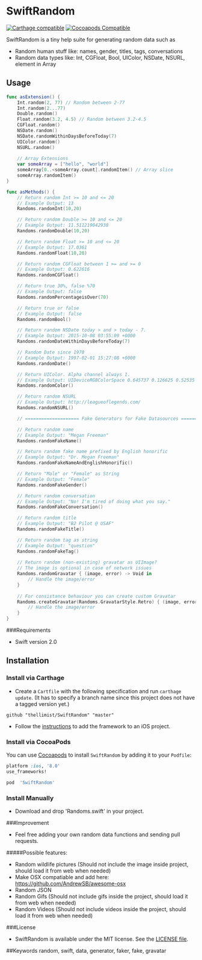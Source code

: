 SwiftRandom
==============

[![Carthage compatible](https://img.shields.io/badge/Carthage-compatible-4BC51D.svg?style=flat)](https://github.com/Carthage/Carthage)
[![Cocoapods Compatible](https://img.shields.io/cocoapods/v/SwiftRandom.svg)](https://img.shields.io/cocoapods/v/SwiftRandom.svg)

SwiftRandom is a tiny help suite for generating random data such as
* Random human stuff like: names, gender, titles, tags, conversations
* Random data types like: Int, CGFloat, Bool, UIColor, NSDate, NSURL, element in Array

## Usage

```swift
func asExtension() {
	Int.random(2, 77) // Random between 2-77
	Int.random(2...77)
	Double.random()
	Float.random(3.2, 4.5) // Random between 3.2-4.5
	CGFloat.random()
	NSDate.random()
	NSDate.randomWithinDaysBeforeToday(7)
	UIColor.random()
	NSURL.random()
	
	// Array Extensions
	var someArray = ["hello", "world"]
	someArray[0..<someArray.count].randomItem() // Array slice
	someArray.randomItem()
}
```

```swift
func asMethods() {
	// Return random Int >= 10 and <= 20
	// Example Output: 13
	Randoms.randomInt(10,20)

	// Return random Double >= 10 and <= 20
	// Example Output: 11.511219042938
	Randoms.randomDouble(10,20)

	// Return random Float >= 10 and <= 20
	// Example Output: 17.0361
	Randoms.randomFloat(10,20)

	// Return random CGFloat between 1 >= and >= 0
	// Example Output: 0.622616
	Randoms.randomCGFloat()

	// Return true 30%, false %70
	// Example Output: false
	Randoms.randomPercentageisOver(70)

	// Return true or false
	// Example Output: false
	Randoms.randomBool()

	// Return random NSDate today > and > today - 7.
	// Example Output: 2015-10-08 03:55:09 +0000
	Randoms.randomDateWithinDaysBeforeToday(7)

	// Random Date since 1970
	// Example Output: 1997-02-01 15:27:08 +0000
	Randoms.randomDate()

	// Return UIColor. Alpha channel always 1.
	// Example Output: UIDeviceRGBColorSpace 0.645737 0.126625 0.52535 1
	Randoms.randomColor()

	// Return random NSURL
	// Example Output: http://leagueoflegends.com/
	Randoms.randomNSURL()

	// ==================== Fake Generators for Fake Datasources ==================== //

	// Return random name
	// Example Output: "Megan Freeman"
	Randoms.randomFakeName()

	// Return random fake name prefixed by English honorific
	// Example Output: "Dr. Megan Freeman"
	Randoms.randomFakeNameAndEnglishHonorific()

	// Return "Male" or "Female" as String
	// Example Output: "Female"
	Randoms.randomFakeGender()

	// Return random conversation
	// Example Output: "No! I'm tired of doing what you say."
	Randoms.randomFakeConversation()

	// Return random title
	// Example Output: "B2 Pilot @ USAF"
	Randoms.randomFakeTitle()

	// Return random tag as string
	// Example Output: "question"
	Randoms.randomFakeTag()
	
	// Return random (non-existing) gravatar as UIImage?
	// The image is optional in case of network issues
	Randoms.randomGravatar { (image, error) -> Void in
		// Handle the image/error
	}
	
	// For consistance behaviour you can create custom Gravatar
	Randoms.createGravatar(Randoms.GravatarStyle.Retro) { (image, error) -> Void in
		// Handle the image/error
	}
}

```

###Requirements

- Swift version 2.0


## Installation

### Install via Carthage

* Create a `Cartfile` with the following specification and run `carthage update`. (It has to specify a branch name since this project does not have a tagged version yet.)

```
github "thellimist/SwiftRandom" "master"
```

* Follow the [instructions](https://github.com/Carthage/Carthage#if-youre-building-for-ios) to add the framework to an iOS project.

### Install via CocoaPods

You can use [Cocoapods](http://cocoapods.org/) to install `SwiftRandom` by adding it to your `Podfile`:
```ruby
platform :ios, '8.0'
use_frameworks!

pod  'SwiftRandom'
```

### Install Manually

- Download and drop 'Randoms.swift' in your project.


###Improvement
- Feel free adding your own random data functions and sending pull requests.

#####Possible features:
- Random wildlife pictures (Should not include the image inside project, should load it from web when needed)
- Make OSX compatiable and add here: https://github.com/AndrewSB/awesome-osx
- Random JSON
- Random Gifs (Should not include gifs inside the project, should load it from web when needed)
- Random Videos (Should not include videos inside the project, should load it from web when needed)

###License
- SwiftRandom is available under the MIT license. See the [LICENSE file](https://github.com/thellimist/SwiftRandom/blob/master/LICENSE).

##Keywords
random, swift, data, generator, faker, fake, gravatar
